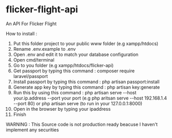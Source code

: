 # flicker-flight-api
An API For Flicker Flight

How to install : 
1. Put this folder project to your public www folder (e.g xampp/htdocs)
2. Rename .env.example to .env
3. Open .env and edit it to match your database configuration
4. Open cmd/terminal
5. Go to you folder (e.g xampp/htdocs/flicker-api)
6. Get passport by typing this command : 
composer require laravel/passport
5. Install passport by typing this command :
php artisan passport:install
6. Generate app key by typing this command : 
php artisan key:generate
7. Run this by using this command : 
php artisan serve --host your.ip.address --port your port (e.g php aritsan serve --host 192.168.1.4 --port 80)
or
php artisan serve (to run in your 127.0.0.1:8000)
9. Open in the browser by typing your ipaddress
10. Finish

WARNING : This Source code is not production ready beacuse I haven't implement any securities
